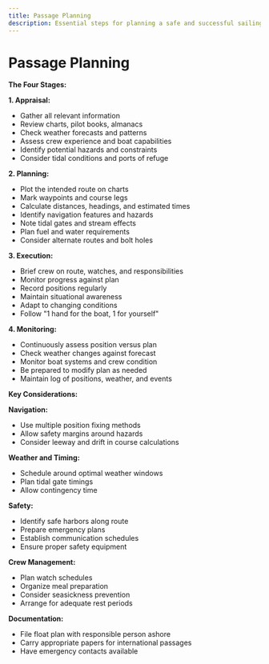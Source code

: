 ```yaml
---
title: Passage Planning
description: Essential steps for planning a safe and successful sailing passage
---
```


# Passage Planning

**The Four Stages:**

**1. Appraisal:**
- Gather all relevant information
- Review charts, pilot books, almanacs
- Check weather forecasts and patterns
- Assess crew experience and boat capabilities
- Identify potential hazards and constraints
- Consider tidal conditions and ports of refuge

**2. Planning:**
- Plot the intended route on charts
- Mark waypoints and course legs
- Calculate distances, headings, and estimated times
- Identify navigation features and hazards
- Note tidal gates and stream effects
- Plan fuel and water requirements
- Consider alternate routes and bolt holes

**3. Execution:**
- Brief crew on route, watches, and responsibilities
- Monitor progress against plan
- Record positions regularly
- Maintain situational awareness
- Adapt to changing conditions
- Follow "1 hand for the boat, 1 for yourself"

**4. Monitoring:**
- Continuously assess position versus plan
- Check weather changes against forecast
- Monitor boat systems and crew condition
- Be prepared to modify plan as needed
- Maintain log of positions, weather, and events

**Key Considerations:**

**Navigation:**
- Use multiple position fixing methods
- Allow safety margins around hazards
- Consider leeway and drift in course calculations

**Weather and Timing:**
- Schedule around optimal weather windows
- Plan tidal gate timings
- Allow contingency time

**Safety:**
- Identify safe harbors along route
- Prepare emergency plans
- Establish communication schedules
- Ensure proper safety equipment

**Crew Management:**
- Plan watch schedules
- Organize meal preparation
- Consider seasickness prevention
- Arrange for adequate rest periods

**Documentation:**
- File float plan with responsible person ashore
- Carry appropriate papers for international passages
- Have emergency contacts available 